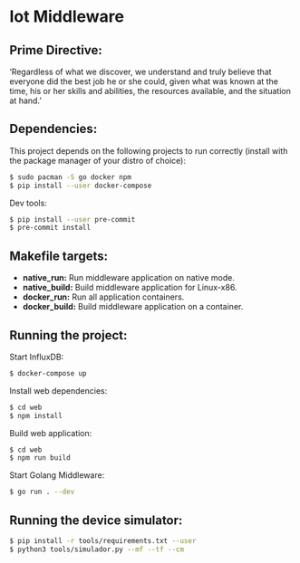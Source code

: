 # Iot Middleware

## Prime Directive:
‘Regardless of what we discover, we understand and truly believe that everyone did the best job he or she could, given what was known at the time, his or her skills and abilities, the resources available, and the situation at hand.’

## Dependencies:
This project depends on the following projects to run correctly (install with the package manager of your distro of choice):

```sh
$ sudo pacman -S go docker npm
$ pip install --user docker-compose
```

Dev tools:

```sh
$ pip install --user pre-commit
$ pre-commit install
```


## Makefile targets:
* __native_run:__ Run middleware application on native mode.
* __native_build:__ Build middleware application for Linux-x86.
* __docker_run:__ Run all application containers.
* __docker_build:__ Build middleware application on a container.

## Running the project:

Start InfluxDB:

```sh
$ docker-compose up
```

Install web dependencies:

```sh
$ cd web
$ npm install
```

Build web application:

```sh
$ cd web
$ npm run build
```

Start Golang Middleware:

```sh
$ go run . --dev
```

## Running the device simulator:

```sh
$ pip install -r tools/requirements.txt --user
$ python3 tools/simulador.py --mf --tf --cm
```
